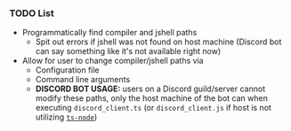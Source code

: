 ### TODO List

- Programmatically find compiler and jshell paths
	- Spit out errors if jshell was not found on host machine (Discord bot can say
	something like it's not available right now)
- Allow for user to change compiler/jshell paths via
	- Configuration file
	- Command line arguments
	- **DISCORD BOT USAGE:** users on a Discord guild/server cannot modify these paths, only the host machine of the bot can when executing `discord_client.ts` (or `discord_client.js` if host is not utilizing [`ts-node`](https://github.com/TypeStrong/ts-node))